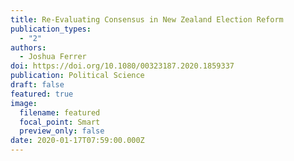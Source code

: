 ```yaml
---
title: Re-Evaluating Consensus in New Zealand Election Reform
publication_types:
  - "2"
authors:
  - Joshua Ferrer
doi: https://doi.org/10.1080/00323187.2020.1859337
publication: Political Science
draft: false
featured: true
image:
  filename: featured
  focal_point: Smart
  preview_only: false
date: 2020-01-17T07:59:00.000Z
---
```

